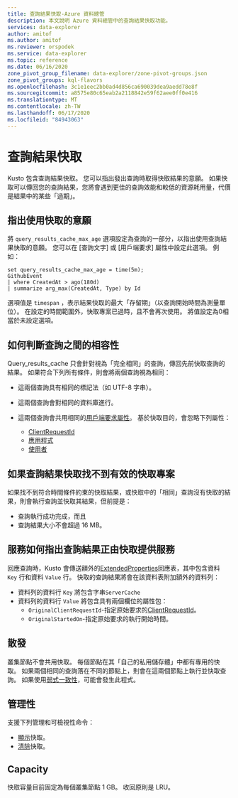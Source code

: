 ```yaml
---
title: 查詢結果快取-Azure 資料總管
description: 本文說明 Azure 資料總管中的查詢結果快取功能。
services: data-explorer
author: amitof
ms.author: amitof
ms.reviewer: orspodek
ms.service: data-explorer
ms.topic: reference
ms.date: 06/16/2020
zone_pivot_group_filename: data-explorer/zone-pivot-groups.json
zone_pivot_groups: kql-flavors
ms.openlocfilehash: 3c1e1eec2bb0ad4d856ca690039dea9aedd78e8f
ms.sourcegitcommit: a8575e80c65eab2a2118842e59f62aee0ff0e416
ms.translationtype: MT
ms.contentlocale: zh-TW
ms.lasthandoff: 06/17/2020
ms.locfileid: "84943063"
---
```

# <a name="query-results-cache"></a>查詢結果快取

Kusto 包含查詢結果快取。 您可以指出發出查詢時取得快取結果的意願。 如果快取可以傳回您的查詢結果，您將會遇到更佳的查詢效能和較低的資源耗用量，代價是結果中的某些「過期」。

## <a name="indicating-willingness-to-use-the-cache"></a>指出使用快取的意願

將 `query_results_cache_max_age` 選項設定為查詢的一部分，以指出使用查詢結果快取的意願。 您可以在 [查詢文字] 或 [用戶端要求] 屬性中設定此選項。 例如：

```kusto
set query_results_cache_max_age = time(5m);
GithubEvent
| where CreatedAt > ago(180d)
| summarize arg_max(CreatedAt, Type) by Id
```

選項值是 `timespan` ，表示結果快取的最大「存留期」（以查詢開始時間為測量單位）。 在設定的時間範圍外，快取專案已過時，且不會再次使用。 將值設定為0相當於未設定選項。

## <a name="how-compatibility-between-queries-is-determined"></a>如何判斷查詢之間的相容性

Query_results_cache 只會針對視為「完全相同」的查詢，傳回先前快取查詢的結果。 如果符合下列所有條件，則會將兩個查詢視為相同：

* 這兩個查詢具有相同的標記法（如 UTF-8 字串）。

* 這兩個查詢會對相同的資料庫進行。

* 這兩個查詢會共用相同的[用戶端要求屬性](../api/netfx/request-properties.md)。 基於快取目的，會忽略下列屬性：
   * [ClientRequestId](../api/netfx/request-properties.md#the-clientrequestid-x-ms-client-request-id-named-property)
   * [應用程式](../api/netfx/request-properties.md#the-application-x-ms-app-named-property)
   * [使用者](../api/netfx/request-properties.md#the-user-x-ms-user-named-property)

## <a name="if-the-query-results-cache-cant-find-a-valid-cache-entry"></a>如果查詢結果快取找不到有效的快取專案

如果找不到符合時間條件約束的快取結果，或快取中的「相同」查詢沒有快取的結果，則會執行查詢並快取其結果，但前提是： 

* 查詢執行成功完成，而且
* 查詢結果大小不會超過 16 MB。

## <a name="how-the-service-indicates-that-the-query-results-are-being-served-from-the-cache"></a>服務如何指出查詢結果正由快取提供服務

回應查詢時，Kusto 會傳送額外的[ExtendedProperties](../api/rest/response.md)回應表，其中包含資料 `Key` 行和資料 `Value` 行。
快取的查詢結果將會在該資料表附加額外的資料列：
* 資料列的資料行 `Key` 將包含字串`ServerCache`
* 資料列的資料行 `Value` 將包含具有兩個欄位的屬性包：
   * `OriginalClientRequestId`-指定原始要求的[ClientRequestId](../api/netfx/request-properties.md#the-clientrequestid-x-ms-client-request-id-named-property)。
   * `OriginalStartedOn`-指定原始要求的執行開始時間。

## <a name="distribution"></a>散發

叢集節點不會共用快取。 每個節點在其「自己的私用儲存體」中都有專用的快取。 如果兩個相同的查詢落在不同的節點上，則會在這兩個節點上執行並快取查詢。 如果使用[弱式一致性](../concepts/queryconsistency.md)，可能會發生此程式。

## <a name="management"></a>管理性

支援下列管理和可檢視性命令：

* [顯示](../management/show-query-results-cache-command.md)快取。
* [清除](../management/clear-query-results-cache-command.md)快取。

## <a name="capacity"></a>Capacity

快取容量目前固定為每個叢集節點 1 GB。
收回原則是 LRU。
